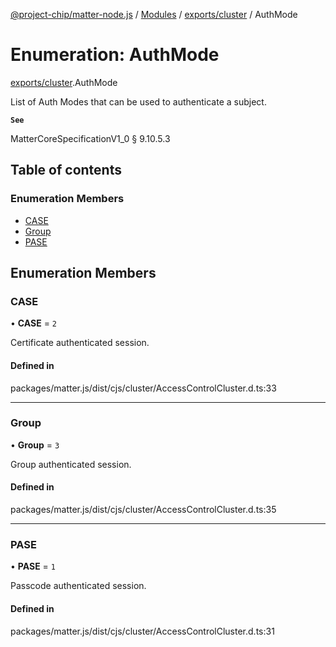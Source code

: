 [@project-chip/matter-node.js](../README.md) / [Modules](../modules.md) / [exports/cluster](../modules/exports_cluster.md) / AuthMode

# Enumeration: AuthMode

[exports/cluster](../modules/exports_cluster.md).AuthMode

List of Auth Modes that can be used to authenticate a subject.

**`See`**

MatterCoreSpecificationV1_0 § 9.10.5.3

## Table of contents

### Enumeration Members

- [CASE](exports_cluster.AuthMode.md#case)
- [Group](exports_cluster.AuthMode.md#group)
- [PASE](exports_cluster.AuthMode.md#pase)

## Enumeration Members

### CASE

• **CASE** = ``2``

Certificate authenticated session.

#### Defined in

packages/matter.js/dist/cjs/cluster/AccessControlCluster.d.ts:33

___

### Group

• **Group** = ``3``

Group authenticated session.

#### Defined in

packages/matter.js/dist/cjs/cluster/AccessControlCluster.d.ts:35

___

### PASE

• **PASE** = ``1``

Passcode authenticated session.

#### Defined in

packages/matter.js/dist/cjs/cluster/AccessControlCluster.d.ts:31
